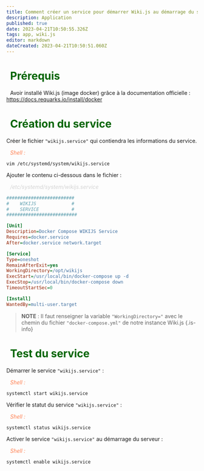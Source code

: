 ```yaml
---
title: Comment créer un service pour démarrer Wiki.js au démarrage du serveur
description: Application
published: true
date: 2023-04-21T10:50:55.326Z
tags: app, wiki.js
editor: markdown
dateCreated: 2023-04-21T10:50:51.060Z
---
```


# <span style="color:darkgreen;"><i class="fas fa-caret-right" style="margin-right:10px;"></i>Prérequis

<i class="fas fa-check" style="color:green;margin-right:10px;"></i>Avoir installé Wiki.js (image docker) grâce à la documentation officielle : https://docs.requarks.io/install/docker

# <span style="color:darkgreen;"><i class="fas fa-caret-right" style="margin-right:10px;"></i>Création du service

Créer le fichier `"wikijs.service"` qui contiendra les informations du service.

<span style="color:coral;"><i class="fas fa-laptop-code" style="margin-right:10px;"></i>_Shell :_</span>

```shell
vim /etc/systemd/system/wikijs.service
```

Ajouter le contenu ci-dessous dans le fichier :


<span style="color:lightgrey;"><i class="far fa-file-code" style="margin-right:10px;"></i>*/etc/systemd/system/wikijs.service*</span>
  
```ini
#########################
#    WIKIJS             #
#    SERVICE            #	
##########################

[Unit]
Description=Docker Compose WIKIJS Service
Requires=docker.service
After=docker.service network.target

[Service]
Type=oneshot
RemainAfterExit=yes
WorkingDirectory=/opt/wikijs
ExecStart=/usr/local/bin/docker-compose up -d
ExecStop=/usr/local/bin/docker-compose down
TimeoutStartSec=0

[Install]
WantedBy=multi-user.target
```


> **NOTE** : Il faut renseigner la variable `"WorkingDirectory="` avec le chemin du fichier `"docker-compose.yml"` de notre instance Wiki.js
{.is-info}


# <span style="color:darkgreen;"><i class="fas fa-caret-right" style="margin-right:10px;"></i>Test du service

Démarrer le service `"wikijs.service"` :

<span style="color:coral;"><i class="fas fa-laptop-code" style="margin-right:10px;"></i>_Shell :_</span>

```shell
systemctl start wikijs.service
```

Vérifier le statut du service `"wikijs.service"` :

<span style="color:coral;"><i class="fas fa-laptop-code" style="margin-right:10px;"></i>_Shell :_</span>

```shell
systemctl status wikijs.service
```

Activer le service `"wikijs.service"` au démarrage du serveur :

<span style="color:coral;"><i class="fas fa-laptop-code" style="margin-right:10px;"></i>_Shell :_</span>

```shell
systemctl enable wikijs.service
```